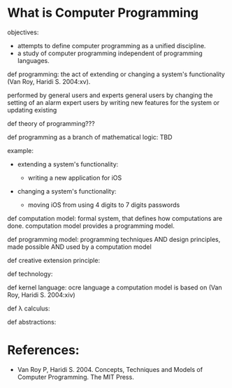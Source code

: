 # What is Computer Programming
objectives:  
* attempts to define computer programming as a unified discipline.
* a study of computer programming independent of programming languages.

def programming: the act of extending or
                    changing a system's functionality (Van Roy, Haridi S. 2004:xv).

performed by general users and experts
   general users by changing the setting of an alarm
   expert users by writing new features for the system or updating existing

   def theory of programming???

   def programming as a branch of mathematical logic: TBD

example:
* extending a system's functionality:
   * writing a new application for iOS

* changing a system's functionality:
   * moving iOS from using 4 digits to 7 digits passwords

def computation model: formal system, that defines how computations are done.
                            computation model provides a programming model.

def programming model: programming techniques AND design principles,
                            made possible AND used by a computation model


def creative extension principle:

def technology:

def kernel language: ocre language a computation model is based on (Van Roy, Haridi S. 2004:xiv)

def λ calculus:

def abstractions:



# References:
* Van Roy P, Haridi S. 2004. Concepts, Techniques and Models of Computer Programming. The MIT Press.

